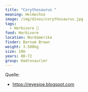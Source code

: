 ```yaml
---
title: "Corythosaurus "
meaning: Helmechse
image: /img/dinos/corythosaurus.jpg
tags:
  - Herbivore 🌿
food: Herbivore
location: Nordamerika
finder: Barnum Brown
weight: 3.500kg
size: 10m
years: 80-72
group: Hadrosaurier
---
```

Quelle:

* <https://reyesjoe.blogspot.com>